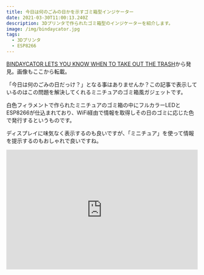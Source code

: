```yaml
---
title: 今日は何のごみの日かを示すゴミ箱型インジケーター
date: 2021-03-30T11:00:13.240Z
description: 3Dプリンタで作られたゴミ箱型のインジケーターを紹介します。
image: /img/bindaycator.jpg
tags:
  - 3Dプリンタ
  - ESP8266
---
```

[BINDAYCATOR LETS YOU KNOW WHEN TO TAKE OUT THE TRASH](https://hackaday.com/2020/01/23/bindaycator-lets-you-know-when-to-take-out-the-trash/)から発見。画像もここから転載。

「今日は何のごみの日だっけ？」となる事はありませんか？この記事で表示しているのはこの問題を解決してくれるミニチュアのゴミ箱風ガジェットです。

白色フィラメントで作られたミニチュアのゴミ箱の中にフルカラーLEDとESP8266が仕込まれており、WiFi経由で情報を取得しその日のゴミに応じた色で発行するというものです。

ディスプレイに味気なく表示するのも良いですが、「ミニチュア」を使って情報を提示するのもおしゃれで良いですね。

<iframe width="100%" height="315" src="https://www.youtube.com/embed/zLU1cOYf1dY" frameborder="0" allow="accelerometer; autoplay; clipboard-write; encrypted-media; gyroscope; picture-in-picture" allowfullscreen></iframe>
